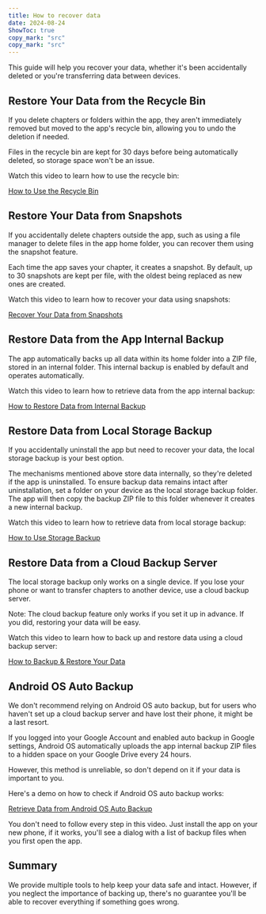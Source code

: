 ```yaml
---
title: How to recover data
date: 2024-08-24
ShowToc: true
copy_mark: "src"
copy_mark: "src"
---
```


This guide will help you recover your data, whether it's been accidentally deleted or you're transferring data between devices.

## Restore Your Data from the Recycle Bin

If you delete chapters or folders within the app, they aren't immediately removed but moved to the app's recycle bin, allowing you to undo the deletion if needed.

Files in the recycle bin are kept for 30 days before being automatically deleted, so storage space won't be an issue.

Watch this video to learn how to use the recycle bin:  

[How to Use the Recycle Bin](https://youtube.com/shorts/WUrHmY4-T30?feature=share)

## Restore Your Data from Snapshots

If you accidentally delete chapters outside the app, such as using a file manager to delete files in the app home folder, you can recover them using the snapshot feature.

Each time the app saves your chapter, it creates a snapshot. By default, up to 30 snapshots are kept per file, with the oldest being replaced as new ones are created.

Watch this video to learn how to recover your data using snapshots:  

[Recover Your Data from Snapshots](https://youtu.be/QRlzmj-Vp88)

## Restore Data from the App Internal Backup

The app automatically backs up all data within its home folder into a ZIP file, stored in an internal folder. This internal backup is enabled by default and operates automatically.

Watch this video to learn how to retrieve data from the app internal backup:  

[How to Restore Data from Internal Backup](https://youtube.com/shorts/GAOLcbpsCHQ?feature=share)

## Restore Data from Local Storage Backup

If you accidentally uninstall the app but need to recover your data, the local storage backup is your best option.

The mechanisms mentioned above store data internally, so they're deleted if the app is uninstalled. To ensure backup data remains intact after uninstallation, set a folder on your device as the local storage backup folder. The app will then copy the backup ZIP file to this folder whenever it creates a new internal backup.

Watch this video to learn how to retrieve data from local storage backup:  

[How to Use Storage Backup](https://youtu.be/Y-M5V3OKWM8)

## Restore Data from a Cloud Backup Server

The local storage backup only works on a single device. If you lose your phone or want to transfer chapters to another device, use a cloud backup server.

Note: The cloud backup feature only works if you set it up in advance. If you did, restoring your data will be easy.

Watch this video to learn how to back up and restore data using a cloud backup server:  

[How to Backup & Restore Your Data](https://youtube.com/shorts/F2UTxySivO4)

## Android OS Auto Backup

We don't recommend relying on Android OS auto backup, but for users who haven't set up a cloud backup server and have lost their phone, it might be a last resort.

If you logged into your Google Account and enabled auto backup in Google settings, Android OS automatically uploads the app internal backup ZIP files to a hidden space on your Google Drive every 24 hours.

However, this method is unreliable, so don't depend on it if your data is important to you.

Here's a demo on how to check if Android OS auto backup works:  

[Retrieve Data from Android OS Auto Backup](https://youtu.be/PMrsCCpMebk)

You don't need to follow every step in this video. Just install the app on your new phone, if it works, you'll see a dialog with a list of backup files when you first open the app.

## Summary

We provide multiple tools to help keep your data safe and intact. However, if you neglect the importance of backing up, there's no guarantee you'll be able to recover everything if something goes wrong.
